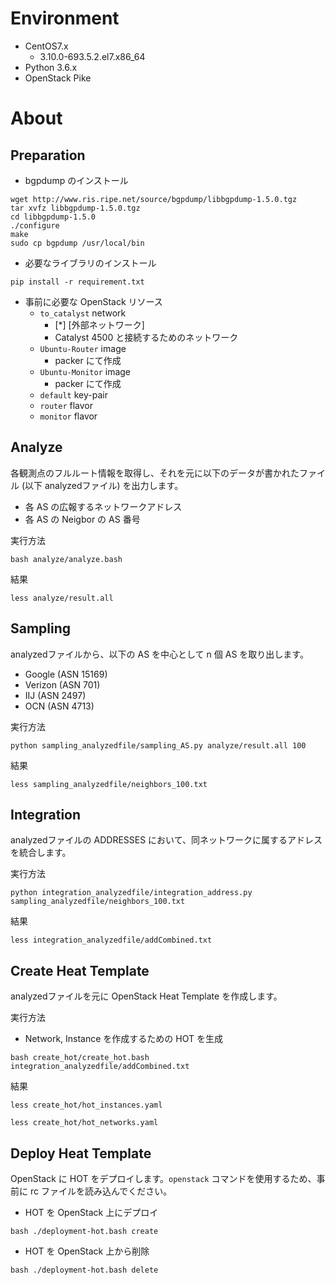 # Environment

* CentOS7.x
    * 3.10.0-693.5.2.el7.x86_64
* Python 3.6.x
* OpenStack Pike

# About

## Preparation

* bgpdump のインストール

```
wget http://www.ris.ripe.net/source/bgpdump/libbgpdump-1.5.0.tgz
tar xvfz libbgpdump-1.5.0.tgz
cd libbgpdump-1.5.0
./configure
make
sudo cp bgpdump /usr/local/bin
```

* 必要なライブラリのインストール

```
pip install -r requirement.txt
```

* 事前に必要な OpenStack リソース
    * `to_catalyst` network
        * [*] [外部ネットワーク]
        * Catalyst 4500 と接続するためのネットワーク
    * `Ubuntu-Router` image
        * packer にて作成
    * `Ubuntu-Monitor` image
        * packer にて作成
    * `default` key-pair
    * `router` flavor
    * `monitor` flavor

## Analyze

各観測点のフルルート情報を取得し、それを元に以下のデータが書かれたファイル (以下 analyzedファイル) を出力します。

* 各 AS の広報するネットワークアドレス
* 各 AS の Neigbor の AS 番号

実行方法

```
bash analyze/analyze.bash
```

結果

```
less analyze/result.all
```

## Sampling

analyzedファイルから、以下の AS を中心として n 個 AS を取り出します。

* Google (ASN 15169)
* Verizon (ASN 701)
* IIJ (ASN 2497)
* OCN (ASN 4713)

実行方法

```
python sampling_analyzedfile/sampling_AS.py analyze/result.all 100
```

結果

```
less sampling_analyzedfile/neighbors_100.txt
```

## Integration

analyzedファイルの ADDRESSES において、同ネットワークに属するアドレスを統合します。

実行方法

```
python integration_analyzedfile/integration_address.py sampling_analyzedfile/neighbors_100.txt
```

結果

```
less integration_analyzedfile/addCombined.txt
```

## Create Heat Template

analyzedファイルを元に OpenStack Heat Template を作成します。

実行方法

* Network, Instance を作成するための HOT を生成

```
bash create_hot/create_hot.bash integration_analyzedfile/addCombined.txt
```

結果

```
less create_hot/hot_instances.yaml
```
```
less create_hot/hot_networks.yaml
```

## Deploy Heat Template

OpenStack に HOT をデプロイします。`openstack` コマンドを使用するため、事前に rc ファイルを読み込んでください。

* HOT を OpenStack 上にデプロイ

```
bash ./deployment-hot.bash create
```

* HOT を OpenStack 上から削除

```
bash ./deployment-hot.bash delete
```
